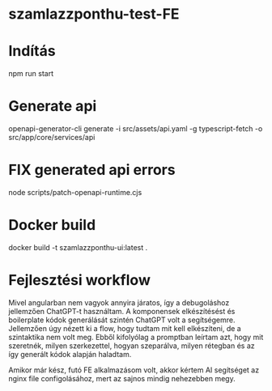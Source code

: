 # szamlazzponthu-test-FE

# Indítás
npm run start

# Generate api
openapi-generator-cli generate -i src/assets/api.yaml -g typescript-fetch -o src/app/core/services/api

# FIX generated api errors
node scripts/patch-openapi-runtime.cjs

# Docker build
docker build -t szamlazzponthu-ui:latest .

# Fejlesztési workflow
Mivel angularban nem vagyok annyira járatos, így a debugoláshoz jellemzően ChatGPT-t használtam.
A komponensek elkészítésést és boilerplate kódok generálását szintén ChatGPT volt a segítségemre.
Jellemzően úgy nézett ki a flow, hogy tudtam mit kell elkészíteni, de a szintaktika nem volt meg.
Ebből kifolyólag a promptban leírtam azt, hogy mit szeretnék, milyen szerkezettel, hogyan szeparálva, milyen rétegban és az így generált kódok alapján haladtam.

Amikor már kész, futó FE alkalmazásom volt, akkor kértem AI segítséget az nginx file configolásához, mert az sajnos mindig nehezebben megy.